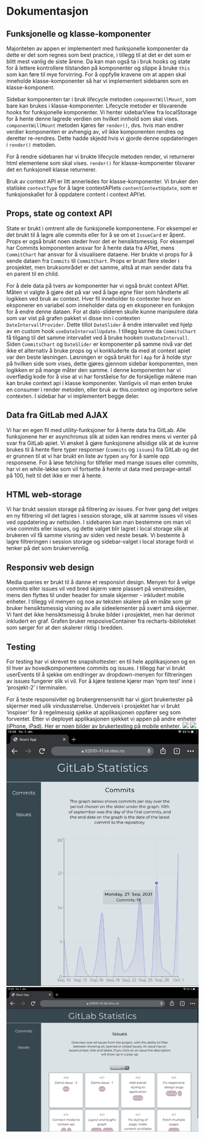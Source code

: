 # Dokumentasjon
## Funksjonelle og klasse-komponenter
Majoriteten av appen er implementert med funksjonelle komponenter da dette er det som regnes som best practice, i tillegg til at det er det som er blitt mest vanlig de siste årene. Da kan man også ta i bruk hooks og state for å lettere kontrollere tilstanden på komponenter og slippe å bruke `this` som kan føre til mye forvirring. For å oppfylle kravene om at appen skal inneholde klasse-komponenter så har vi implementert sidebaren som en klasse-komponent. 

Sidebar komponenten tar i bruk lifecycle metoden `componentWillMount`, som bare kan brukes i klasse-komponenter. Lifecycle metoder er tilsvarende hooks for funksjonelle komponenter. Vi henter sidebarView fra localStorage for å hente denne lagrede verdien om hvilket innhold som skal vises. `componentWillMount` metoden kjøres før `render()`, dvs. hvis man endrer verdier komponenten er avhengig av, vil ikke komponenten rendres og deretter re-rendres. Dette hadde skjedd hvis vi gjorde denne oppdateringen i `render()` metoden.

For å rendre sidebaren har vi brukte lifecycle metoden render, vi returnerer html elementene som skal vises. `render()` for klasse-komponenter tilsvarer det en funksjonell klasse returnerer.

Bruk av context API er litt annerledes for klasse-komponenter. Vi bruker den statiske `contextType` for å lagre contextAPIets `contentContextUpdate`, som er funksjonskallet for å oppdatere content i context API’et.


## Props, state og context API
State er brukt i omtrent alle de funksjonelle komponentene. For eksempel er det brukt til å lagre alle commits eller for å se om et `IssueCard` er åpent. Props er også brukt noen steder hvor det er hensiktsmessig. For eksempel har Commits komponenten ansvar for å hente data fra APIet, mens `CommitChart` har ansvar for å visualisere dataene. Her brukte vi props for å sende dataen fra `Commits` til `CommitChart`. Props er brukt flere steder i prosjektet, men bruksområdet er det samme, altså at man sender data fra en parent til en child.

For å dele data på tvers av komponenter har vi også brukt context APIet. Måten vi valgte å gjøre det på var ved å lage egne filer som håndterte all logikken ved bruk av context. Hver fil inneholder to contexter hvor en eksponerer en variabel som inneholder data og en eksponerer en funksjon for å endre denne dataen. For at dato-slideren skulle kunne manipulere data som var vist på grafen pakket vi disse inn i contexten `DateIntervallProvider`. Dette tillot `DateSlider` å endre intervallet ved hjelp av en custom hook `useDateIntervallUpdate`. I tillegg kunne da `CommitsChart` få tilgang til det samme intervallet ved å bruke hooken `UseDateIntervall`. Siden `CommitsChart` og `DateSlider` er komponenter på samme nivå var det ikke et alternativ å bruke props og vi konkluderte da med at context apiet var den beste løsningen.
Løsningen er også brukt for i `App` for å holde styr på hvilken side som vises, dette gjøres gjennom sidebar komponenten, men logikken er på mange måter den samme. I denne komponenten har vi overflødig kode for å vise at vi har forståelse for de forskjellige måtene man kan bruke context api i klasse komponenter. Vanligvis vil man enten bruke en consumer i render metoden, eller bruk av this.context og importere selve contexten. I sidebar har vi implementert begge deler.



## Data fra GitLab med AJAX
Vi har en egen fil med utility-funksjoner for å hente data fra GitLab. Alle funksjonene her er asynchronus slik at siden kan rendres mens vi venter på svar fra GitLab apiet. Vi ønsket å gjøre funksjonene allsidige slik at de kunne brukes til å hente flere typer responser (`commits` og `issues`) fra GitLab og det er grunnen til at vi har brukt en liste av typen `any` for å samle opp responsene. For å løse fetching for tilfeller med mange issues eller commits,  har vi en while-løkke som vil fortsette å hente ut data med perpage-antall på 100, helt til det ikke er mer å hente.


## HTML web-storage
Vi har brukt session storage på filtrering av issues. For hver gang det velges en ny filtrering vil det lagres i session storage, slik at samme issues vil vises ved oppdatering av nettsiden. I sidebaren kan man bestemme om man vil vise commits eller issues, og dette valget blir lagret i local storage slik at brukeren vil få samme visning av siden ved neste besøk. Vi bestemte å lagre filtreringen i session storage og sidebar-valget i local storage fordi vi tenker på det som brukervennlig.

## Responsiv web design
Media queries er brukt til å danne et responsivt design. Menyen for å velge commits eller issues vil ved bred skjerm være plassert på venstresiden, mens den flyttes til under header for smale skjermer - inkludert mobile enheter. I tillegg vil menyen og noe av teksten skalere på en måte som gir bruker hensiktsmessig visning av alle sideelementer på svært små skjermer. Vi fant det ikke hensiktsmessig å bruke bilder i prosjektet, men har derimot inkludert en graf. Grafen bruker resposiveContainer fra recharts-biblioteket som sørger for at den skalerer riktig i bredden. 

## Testing
For testing har vi skrevet tre snapshottester: en til hele applikasjonen og en til hver av hovedkomponentene commits og issues. I tillegg har vi brukt userEvents til å sjekke om endringer av dropdown-menyen for filtreringen av issues fungerer slik vi vil. For å kjøre testene kjører man ‘npm test’ inne i ‘prosjekt-2’ i terminalen.

For å teste responsivitet og brukergrensensnitt har vi gjort brukertester på skjermer med ulik vindusstørrelse. Underveis i prosjektet har vi brukt ‘inspiser’ for å regelmessig sjekke at applikasjonen oppfører seg som forventet. Etter vi deployet applikasjonen sjekket vi appen på andre enheter (iPhone, iPad). Her er noen bilder av brukertesting på mobile enheter. 
![](./testImages/ipone_test1.png)
![](./testImages/ipone_test2.png)
![](testImages/test_ipad.png)
![](testImages/test_ipad2.png) 
